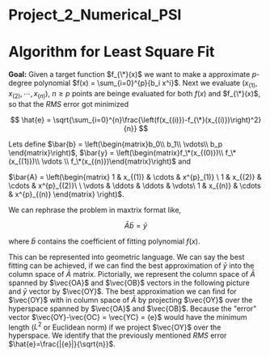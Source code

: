 # Project_2_Numerical_PSI

# Algorithm for Least Square Fit

**Goal:** Given a target function $f_{\*}(x)$ we want to make a approximate $p$-degree polynomial $f(x) = \sum_{i=0}^{p}{b_i x^i}$. Next we evaluate $(x_{(1)},x_{(2)},\cdots,x_{(n)})$, $n\geq p$ points are beinge evaluated for both $f(x)$ and $f_{\*}(x)$, so that the $RMS$ error got minimized 

$$ \hat{e} = \sqrt{\sum_{i=0}^{n}\frac{\left(f(x_{(i)})-f_{\*}(x_{(i)})\right)^2}{n}} $$

Lets define $\bar{b} = \left(\begin{matrix}b_0\\ b_1\\ \vdots\\ b_p \end{matrix}\right)$, $\bar{y} = \left(\begin{matrix}f_\*(x_{(0)})\\ f_\*(x_{(1)})\\ \vdots \\ f_\*(x_{(n)})\end{matrix}\right)$ and 


$\bar{A} = \left(\begin{matrix} 1 & x_{(1)} & \cdots & x^{p}\_(1)} \\ 1 & x\_{(2)} & \cdots & x^{p}\_{(2)}\\ \\ \vdots & \ddots & \ddots & \vdots\\ 1 \& x\_{(n)} \& \cdots & x^{p}\_{(n)} \end{matrix} \right)$.


We can rephrase the problem in maxtrix format like, 

$$ \bar{A} \bar{b} = \bar{y}$$

where $\bar{b}$ contains the coefficient of fitting polynomial $f(x)$. 

This can be represented into geometric language. We can say the best fitting can be achieved, if we can find the best approximation of $\bar{y}$ into the column space of $\bar{A}$ matrix. Pictorially, we represent the column space of $\bar{A}$ spanned by $\vec{OA}$ and $\vec{OB}$ vectors in the following picture and $\bar{y}$ vector by $\vec{OY}$. The best approximation we can find for $\vec{OY}$ with in column space of $\bar{A}$ by projecting $\vec{OY}$ over the hyperspace spanned by $\vec{OA}$ and $\vec{OB}$. Because the "error" vector $\vec{OY}-\vec{OC} = \vec{YC} = {e}$ would have the minimum length ($L^2$ or Euclidean norm) if we project $\vec{OY}$ over the hyperspace. We identify that the previously mentioned $RMS$ error $\hat{e}=\frac{|{e}|}{\sqrt{n}}$.
